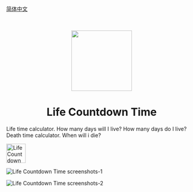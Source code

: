 [简体中文](./README.zh.md)

<div align="center">
	<br />
	<br />
	<img src="https://github.com/jaywcjlove/life-countdown-time/assets/1680273/70bf83db-c1b0-4187-ad9c-dee7a99ab1ca" width="160" height="160">
	<h1>Life Countdown Time</h1>
</div>

Life time calculator. How many days will I live? How many days do I live? Death time calculator. When will i die? 

<a target="_blank" href="https://apps.apple.com/app/life-countdown-time/id6479194014" title="Iconize Folder for macOS">
  <img alt="Life Countdown Time AppStore" src="https://tools.applemediaservices.com/api/badges/download-on-the-mac-app-store/black/en-us?size=250x83&amp;releaseDate=1705968000" height="51">
</a>

![Life Countdown Time screenshots-1](https://github.com/jaywcjlove/life-countdown-time/assets/1680273/c5cf5ed7-b21a-44e3-be30-4d0858c9a5be)

![Life Countdown Time screenshots-2](https://github.com/jaywcjlove/life-countdown-time/assets/1680273/fcdf35be-d72e-42d7-aaca-9ac5054cc5ae)
